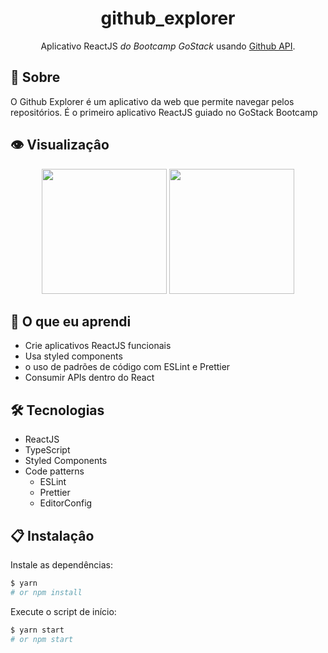 
<h1 align="center">github_explorer</h1>

  <p align="center">Aplicativo ReactJS <i> do Bootcamp GoStack </i> usando <a href="api.github.com">Github API</a>.</p>


<h2 id="about">🤔 Sobre</h2>

O Github Explorer é um aplicativo da web que permite navegar pelos repositórios. É o primeiro aplicativo ReactJS guiado no GoStack Bootcamp

<h2 id="preview">👁️ Visualizaçâo</h2>

<p align="center">
  <img height="200" src="https://i.imgur.com/Y99MhjK.png)">
  <img height="200" src="https://i.imgur.com/kajxPMt.png">
</p>


<h2 id="learning">🧠 O que eu aprendi</h2>

- Crie aplicativos ReactJS funcionais
- Usa styled components
- o uso  de padrões de código com ESLint e Prettier
- Consumir APIs dentro do React

<h2 id="techs">🛠️ Tecnologias</h2>

 - ReactJS
 - TypeScript
 - Styled Components
 - Code patterns
    - ESLint
    - Prettier
    - EditorConfig

<h2 id="usage">📋 Instalaçâo</h2>

Instale as dependências:
```bash
$ yarn
# or npm install
```
Execute o script de início:
```bash
$ yarn start
# or npm start
```

